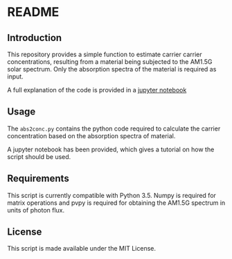 README
======

Introduction
------------

This repository provides a simple function to estimate carrier
carrier concentrations, resulting from a material being subjected to the AM1.5G
solar spectrum. Only the absorption spectra of the material is required as input.

A full explanation of the code is provided in a [jupyter notebook](https://github.com/utf/alpha2conc/blob/master/tutorial_notebook.ipynb)

Usage
-----

The `abs2conc.py` contains the python code required to calculate the carrier
concentration based on the absorption spectra of material.

A jupyter notebook has been provided, which gives a tutorial on how the script
should be used.

Requirements
------------

This script is currently compatible with Python 3.5.
Numpy is required for matrix operations and pvpy is required for
obtaining the AM1.5G spectrum in units of photon flux.

License
-------

This script is made available under the MIT License.
